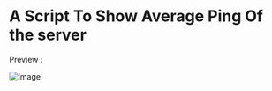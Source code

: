 # A Script To Show Average Ping Of the server


Preview : 

![Image](https://github.com/user-attachments/assets/26f396dd-ac0c-4ba5-b79f-b1fee627167d)
